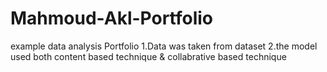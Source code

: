# Mahmoud-Akl-Portfolio
example data analysis Portfolio 
1.Data was taken from dataset 
2.the model used both content based technique & collabrative based technique 
